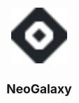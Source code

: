 <p align="center">
	<img width="128" src="https://github.com/Awkor/NeoGalaxy/blob/master/assets/icon.svg">
</p>

<h1 align="center">NeoGalaxy</h1>
